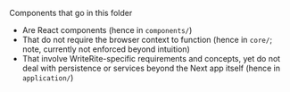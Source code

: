 Components that go in this folder
* Are React components (hence in `components/`)
* That do not require the browser context to function (hence in `core/`; note, currently not enforced beyond intuition)
* That involve WriteRite-specific requirements and concepts, yet do not deal with persistence or services beyond the Next app itself (hence in `application/`)